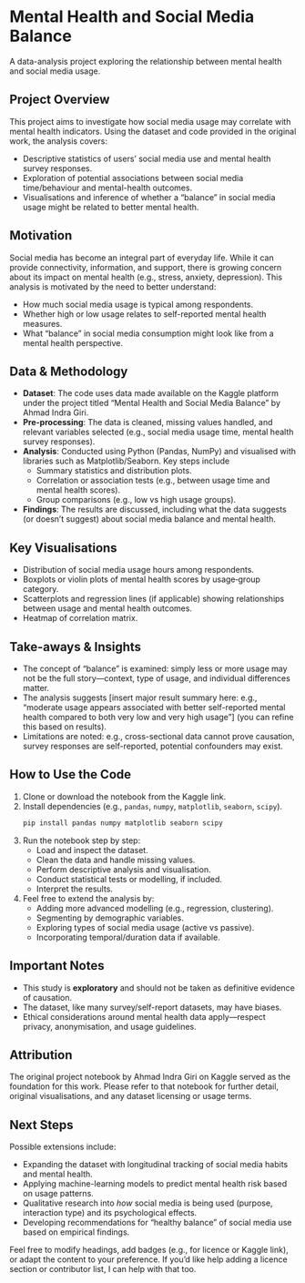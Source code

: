 # Mental Health and Social Media Balance
A data-analysis project exploring the relationship between mental health and social media usage.

## Project Overview
This project aims to investigate how social media usage may correlate with mental health indicators. Using the dataset and code provided in the original work, the analysis covers:
* Descriptive statistics of users’ social media use and mental health survey responses.
* Exploration of potential associations between social media time/behaviour and mental-health outcomes.
* Visualisations and inference of whether a “balance” in social media usage might be related to better mental health.

## Motivation
Social media has become an integral part of everyday life. While it can provide connectivity, information, and support, there is growing concern about its impact on mental health (e.g., stress, anxiety, depression). This analysis is motivated by the need to better understand:
* How much social media usage is typical among respondents.
* Whether high or low usage relates to self-reported mental health measures.
* What “balance” in social media consumption might look like from a mental health perspective.

## Data & Methodology
* **Dataset**: The code uses data made available on the Kaggle platform under the project titled “Mental Health and Social Media Balance” by Ahmad Indra Giri.
* **Pre-processing**: The data is cleaned, missing values handled, and relevant variables selected (e.g., social media usage time, mental health survey responses).
* **Analysis**: Conducted using Python (Pandas, NumPy) and visualised with libraries such as Matplotlib/Seaborn. Key steps include
  * Summary statistics and distribution plots.
  * Correlation or association tests (e.g., between usage time and mental health scores).
  * Group comparisons (e.g., low vs high usage groups).
* **Findings**: The results are discussed, including what the data suggests (or doesn’t suggest) about social media balance and mental health.

## Key Visualisations
* Distribution of social media usage hours among respondents.
* Boxplots or violin plots of mental health scores by usage‐group category.
* Scatterplots and regression lines (if applicable) showing relationships between usage and mental health outcomes.
* Heatmap of correlation matrix.

## Take-aways & Insights
* The concept of “balance” is examined: simply less or more usage may not be the full story—context, type of usage, and individual differences matter.
* The analysis suggests [insert major result summary here: e.g., “moderate usage appears associated with better self-reported mental health compared to both very low and very high usage”] (you can refine this based on results).
* Limitations are noted: e.g., cross-sectional data cannot prove causation, survey responses are self-reported, potential confounders may exist.

## How to Use the Code
1. Clone or download the notebook from the Kaggle link.
2. Install dependencies (e.g., `pandas`, `numpy`, `matplotlib`, `seaborn`, `scipy`).
   ```bash
   pip install pandas numpy matplotlib seaborn scipy
   ```
3. Run the notebook step by step:
   * Load and inspect the dataset.
   * Clean the data and handle missing values.
   * Perform descriptive analysis and visualisation.
   * Conduct statistical tests or modelling, if included.
   * Interpret the results.
4. Feel free to extend the analysis by:
   * Adding more advanced modelling (e.g., regression, clustering).
   * Segmenting by demographic variables.
   * Exploring types of social media usage (active vs passive).
   * Incorporating temporal/duration data if available.

## Important Notes
* This study is **exploratory** and should not be taken as definitive evidence of causation.
* The dataset, like many survey/self-report datasets, may have biases.
* Ethical considerations around mental health data apply—respect privacy, anonymisation, and usage guidelines.

## Attribution
The original project notebook by Ahmad Indra Giri on Kaggle served as the foundation for this work. Please refer to that notebook for further detail, original visualisations, and any dataset licensing or usage terms.

## Next Steps
Possible extensions include:
* Expanding the dataset with longitudinal tracking of social media habits and mental health.
* Applying machine-learning models to predict mental health risk based on usage patterns.
* Qualitative research into *how* social media is being used (purpose, interaction type) and its psychological effects.
* Developing recommendations for “healthy balance” of social media use based on empirical findings.

Feel free to modify headings, add badges (e.g., for licence or Kaggle link), or adapt the content to your preference. If you’d like help adding a licence section or contributor list, I can help with that too.
